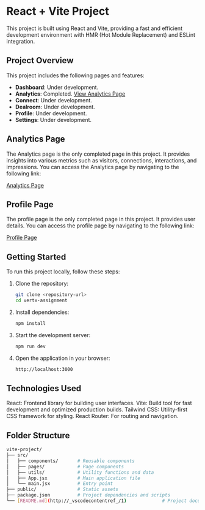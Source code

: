 # React + Vite Project

This project is built using React and Vite, providing a fast and efficient development environment with HMR (Hot Module Replacement) and ESLint integration.

## Project Overview

This project includes the following pages and features:

- **Dashboard**: Under development.
- **Analytics**: Completed. [View Analytics Page](https://vertx-ajithkumar.vercel.app/analytics)
- **Connect**: Under development.
- **Dealroom**: Under development.
- **Profile**: Under development.
- **Settings**: Under development.

## Analytics Page

The Analytics page is the only completed page in this project. It provides insights into various metrics such as visitors, connections, interactions, and impressions. You can access the Analytics page by navigating to the following link:

[Analytics Page](https://vertx-ajithkumar.vercel.app/analytics)

## Profile Page

The profile page is the only completed page in this project. It provides user details. You can access the profile page by navigating to the following link:

[Profile Page](https://vertx-ajithkumar.vercel.app/profile/1)

## Getting Started

To run this project locally, follow these steps:

1. Clone the repository:
   ```bash
   git clone <repository-url>
   cd vertx-assignment
2. Install dependencies:
   ```bash
   npm install
3. Start the development server:
    ```bash
    npm run dev
4. Open the application in your browser:
    ```bash
    http://localhost:3000

## Technologies Used

React: Frontend library for building user interfaces.
Vite: Build tool for fast development and optimized production builds.
Tailwind CSS: Utility-first CSS framework for styling.
React Router: For routing and navigation.

## Folder Structure
```bash
vite-project/
├── src/
│   ├── components/       # Reusable components
│   ├── pages/            # Page components
│   ├── utils/            # Utility functions and data
│   ├── App.jsx           # Main application file
│   └── main.jsx          # Entry point
├── public/               # Static assets
├── package.json          # Project dependencies and scripts
└── [README.md](http://_vscodecontentref_/1)             # Project documentation

